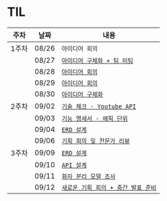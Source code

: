# TIL

|주차|날짜|내용|
|----|----|----|
|1주차|08/26|`아이디어 회의`|
||08/27|[`아이디어 구체화 + 팀 미팅`](https://lab.REMOVED/s11-ai-speech-sub1/S11P21A210/-/blob/choiyeheon/0827.md?ref_type=heads)|
||08/28|[`아이디어 회의`](https://lab.REMOVED/s11-ai-speech-sub1/S11P21A210/-/blob/choiyeheon/0828.md?ref_type=heads)|
||08/29|[`아이디어 회의`](https://lab.REMOVED/s11-ai-speech-sub1/S11P21A210/-/blob/choiyeheon/0829.md?ref_type=heads)|
||08/30|[`아이디어 구체화`](https://lab.REMOVED/s11-ai-speech-sub1/S11P21A210/-/blob/choiyeheon/0830.md?ref_type=heads)|
|2주차|09/02|[`기술 체크 - Youtube API`](https://lab.REMOVED/s11-ai-speech-sub1/S11P21A210/-/blob/choiyeheon/0902/0902.md?ref_type=heads)|
||09/03|[`기능 명세서 - 에픽 단위`](https://lab.REMOVED/s11-ai-speech-sub1/S11P21A210/-/blob/choiyeheon/0903.md?ref_type=heads)|
||09/04|[`ERD 설계`](https://lab.REMOVED/s11-ai-speech-sub1/S11P21A210/-/blob/choiyeheon/0904.md?ref_type=heads)|
||09/06|[`기획 회의 및 전문가 리뷰`](https://lab.REMOVED/s11-ai-speech-sub1/S11P21A210/-/blob/choiyeheon/0906.md?ref_type=heads)|
|3주차|09/09|[`ERD 설계`](https://lab.REMOVED/s11-ai-speech-sub1/S11P21A210/-/blob/choiyeheon/0909.md?ref_type=heads)|
||09/10|[`API 설계`](https://lab.REMOVED/s11-ai-speech-sub1/S11P21A210/-/blob/choiyeheon/0910.md?ref_type=heads)|
||09/11|[`화자 분리 모델 조사`](https://lab.REMOVED/s11-ai-speech-sub1/S11P21A210/-/blob/choiyeheon/0911.md?ref_type=heads)|
||09/12|[`새로운 기획 회의 + 중간 발표 준비`](https://lab.REMOVED/s11-ai-speech-sub1/S11P21A210/-/blob/choiyeheon/0911.md?ref_type=heads)|
